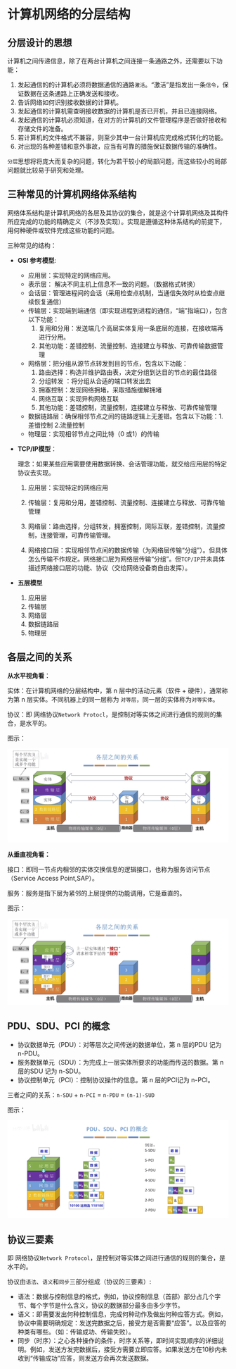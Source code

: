 # 计算机网络的分层结构



## 分层设计的思想

计算机之间传递信息，除了在两台计算机之间连接一条通路之外，还需要以下功能：

1. 发起通信的的计算机必须将数据通信的通路`激活`。“激活”是指发出一条`信令`，保证数据在这条通路上正确发送和接收。
2. 告诉网络如何识别接收数据的计算机。
3. 发起通信的计算机需查明接收数据的计算机是否已开机，并且已连接网络。
4. 发起通信的计算机必须知道，在对方的计算机的文件管理程序是否做好接收和存储文件的准备。
5. 若计算机的文件格式不兼容，则至少其中一台计算机应完成格式转化的功能。
6. 对出现的各种差错和意外事故，应当有可靠的措施保证数据传输的准确性。

`分层`思想将将庞大而复杂的问题，转化为若干较小的局部问题，而这些较小的局部问题就比较易于研究和处理。



## 三种常见的计算机网络体系结构

网络体系结构是计算机网络的各层及其协议的集合，就是这个计算机网络及其构件所应完成的功能的精确定义（不涉及实现）。实现是遵循这种体系结构的前提下，用何种硬件或软件完成这些功能的问题。

三种常见的结构：

+ **OSI 参考模型**:

  + 应用层：实现特定的网络应用。
  + 表示层： 解决不同主机上信息不一致的问题。（数据格式转换）
  + 会话层：管理进程间的会话（采用检查点机制，当通信失效时从检查点继续恢复通信）
  + 传输层：实现端到端通信（即实现进程到进程的通信，“端”指端口），包含以下功能：
    1. 复用和分用：发送端几个高层实体复用一条底层的连接，在接收端再进行分用。
    2. 其他功能：差错控制、流量控制、连接建立与释放、可靠传输数据管理
  + 网络层：把分组从源节点转发到目的节点，包含以下功能： 
    1. 路由选择：构造并维护路由表，决定分组到达目的节点的最佳路径
    2. 分组转发  ：将分组从合适的端口转发出去
    3. 拥塞控制：发现网络拥堵，采取措施缓解拥堵
    4. 网络互联：实现异构网络互联
    5. 其他功能：差错控制，流量控制，连接建立与释放、可靠传输管理
  + 数据链路层：确保相邻节点之间的链路逻辑上无差错。包含以下功能：1. 差错控制 2.流量控制
  + 物理层：实现相邻节点之间比特（0 或1）的传输 

+ **TCP/IP模型**：

  理念：如果某些应用需要使用数据转换、会话管理功能，就交给应用层的特定协议去实现。

  1. 应用层：实现特定的网络应用

  2. 传输层：复用和分用，差错控制、流量控制、连接建立与释放、可靠传输管理

  3. 网络层：路由选择，分组转发，拥塞控制，网际互联，差错控制，流量控制，连接管理，可靠传输管理。

  4. 网络接口层：实现相邻节点间的数据传输（为网络层传输“分组”）。但具体怎么传输不作规定。网络接口层为网络层传输“分组”。但`TCP/IP`并未具体描述网络接口层的功能、协议（交给网络设备商自由发挥）。

+ **五层模型**

  1. 应用层
  2. 传输层
  3. 网络层
  4. 数据链路层
  5. 物理层

## 各层之间的关系

**从水平视角看**：

实体：在计算机网络的分层结构中，第 n 层中的活动元素（软件 + 硬件），通常称为第 n 层实体。不同机器上的同一层称为 `对等层`，同一层的实体称为`对等实体`。

协议：即 网络协议`Network Protocl`，是控制对等实体之间进行通信的规则的集合，是水平的。

图示：

![The-relationship–between-hierarchical-structures](./images/The-relationship–between-hierarchical-structures.png)

**从垂直视角看：**

接口：即同一节点内相邻的实体交换信息的逻辑接口，也称为服务访问节点（Service Access Point,SAP）。

服务：服务是指下层为紧邻的上层提供的功能调用，它是垂直的。

图示：

![Vertical-relationship-of-hierarchical-structure](./images/Vertical-relationship-of-hierarchical-structure.png)



## PDU、SDU、PCI 的概念

+ 协议数据单元（PDU）：对等层次之间传送的数据单位，第 n 层的PDU 记为 n-PDU。
+ 服务数据单元（SDU）：为完成上一层实体所要求的功能而传送的数据。第 n 层的SDU 记为 n-SDU。
+ 协议控制单元（PCI）：控制协议操作的信息。第 n 层的PCI记为 n-PCI。

三者之间的关系：`n-SDU` + `n-PCI` = `n-PDU` = `(n-1)-SUD`

图示：

![The-concept-of-PDU-SDU-PCI](./images/The-concept-of-PDU-SDU-PCI.png)



## 协议三要素

即 网络协议`Network Protocol`，是控制对等实体之间进行通信的规则的集合，是水平的。

协议由`语法`、`语义`和`同步`三部分组成（协议的三要素）:

+ 语法：数据与控制信息的格式，例如，协议控制信息（首部）部分占几个字节、每个字节是什么含义，协议的数据部分最多由多少字节。
+ 语义：即需要发出何种控制信息，完成何种动作及做出何种应答方式。例如，协议中需要明确规定：发送完数据之后，接受方是否需要“应答”。以及应答的种类有哪些。（如：传输成功、传输失败）。 
+ 同步（时序）：之心各种操作的条件，时序关系等，即时间实现顺序的详细说明。例如，发送方发完数据后，接受方需要立即应答。如果发送方在10秒内未收到“传输成功”应答，则发送方会再次发送数据。 